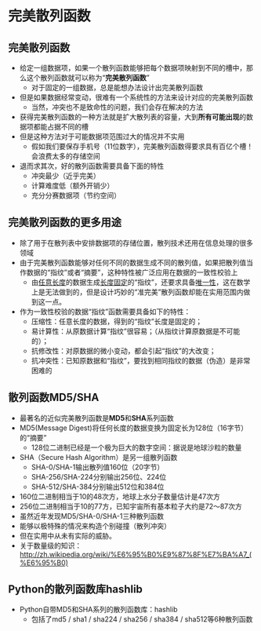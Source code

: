 # 完美散列函数
## 完美散列函数
+ 给定一组数据项，如果一个散列函数能够把每个数据项映射到不同的槽中，那么这个散列函数就可以称为“**完美散列函数**”
  + 对于固定的一组数据，总是能想办法设计出完美散列函数
+ 但是如果数据经常变动，很难有一个系统性的方法来设计对应的完美散列函数
  + 当然，冲突也不是致命性的问题，我们会存在解决的方法
+ 获得完美散列函数的一种方法就是扩大散列表的容量，大到**所有可能出现**的数据项都能占据不同的槽
+ 但是这种方法对于可能数据项范围过大的情况并不实用
  + 假如我们要保存手机号（11位数字），完美散列函数得要求具有百亿个槽！会浪费太多的存储空间
+ 退而求其次，好的散列函数需要具备下面的特性
  + 冲突最少（近乎完美）
  + 计算难度低（额外开销少）
  + 充分分赛数据项（节约空间）
## 完美散列函数的更多用途
+ 除了用于在散列表中安排数据项的存储位置，散列技术还用在信息处理的很多领域
+ 由于完美散列函数能够对任何不同的数据生成不同的散列值，如果把散列值当作数据的“指纹”或者“摘要”，这种特性被广泛应用在数据的一致性校验上
  + 由<u>任意长度</u>的数据生成<u>长度固定</u>的“指纹”，还要求具备<u>唯一性</u>，这在数学上是无法做到的，但是设计巧妙的“准完美”散列函数却能在实用范围内做到这一点。
+ 作为一致性校验的数据“指纹”函数需要具备如下的特性：
  + 压缩性：任意长度的数据，得到的“指纹”长度是固定的；
  + 易计算性：从原数据计算“指纹”很容易；（从指纹计算原数据是不可能的）；
  + 抗修改性：对原数据的微小变动，都会引起“指纹”的大改变；
  + 抗冲突性：已知原数据和“指纹”，要找到相同指纹的数据（伪造）是非常困难的
## 散列函数MD5/SHA
+ 最著名的近似完美散列函数是**MD5**和**SHA**系列函数
+ MD5(Message Digest)将任何长度的数据变换为固定长为128位（16字节）的“摘要”
  + 128位二进制已经是一个极为巨大的数字空间：据说是地球沙粒的数量
+ SHA（Secure Hash Algorithm）是另一组散列函数
  + SHA-0/SHA-1输出散列值160位（20字节）
  + SHA-256/SHA-224分别输出256位、224位
  + SHA-512/SHA-384分别输出512位和384位
+ 160位二进制相当于10的48次方，地球上水分子数量估计是47次方
+ 256位二进制相当于10的77方，已知宇宙所有基本粒子大约是72～87次方
+ 虽然近年发现MD5/SHA-0/SHA-1三种散列函数
+ 能够以极特殊的情况来构造个别碰撞（散列冲突）
+ 但在实用中从未有实际的威胁。
+ 关于数量级的知识：http://zh.wikipedia.org/wiki/%E6%95%B0%E9%87%8F%E7%BA%A7_(%E6%95%B0)
## Python的散列函数库hashlib
+ Python自带MD5和SHA系列的散列函数库：hashlib
  + 包括了md5 / sha1 / sha224 / sha256 / sha384 / sha512等6种散列函数
```python

```